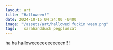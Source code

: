 ```yaml
---
layout: art
title: "Halloween!"
date: 2024-10-15 04:24:00 -0400
image: "/assets/art/hallowed fuckin ween.png"
tags:   sarahandduck pegpluscat
---
```


ha ha halloweeeeeeeeeeeen!!!